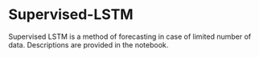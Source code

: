 # Supervised-LSTM
Supervised LSTM is a method of forecasting in case of limited number of data. Descriptions are provided in the notebook.
